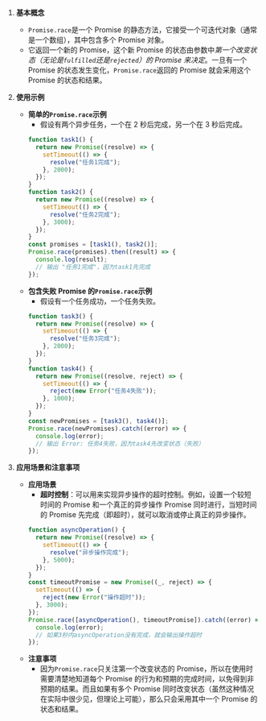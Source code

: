 1. **基本概念**

   - `Promise.race`是一个 Promise 的静态方法，它接受一个可迭代对象（通常是一个数组），其中包含多个 Promise 对象。
   - 它返回一个新的 Promise，这个新 Promise 的状态由参数中*第一个改变状态（无论是`fulfilled`还是`rejected`）的 Promise 来决定*。一旦有一个 Promise 的状态发生变化，`Promise.race`返回的 Promise 就会采用这个 Promise 的状态和结果。

2. **使用示例**

   - **简单的`Promise.race`示例**
     - 假设有两个异步任务，一个在 2 秒后完成，另一个在 3 秒后完成。
     ```javascript
     function task1() {
       return new Promise((resolve) => {
         setTimeout(() => {
           resolve("任务1完成");
         }, 2000);
       });
     }
     function task2() {
       return new Promise((resolve) => {
         setTimeout(() => {
           resolve("任务2完成");
         }, 3000);
       });
     }
     const promises = [task1(), task2()];
     Promise.race(promises).then((result) => {
       console.log(result);
       // 输出 "任务1完成"，因为task1先完成
     });
     ```
   - **包含失败 Promise 的`Promise.race`示例**
     - 假设有一个任务成功，一个任务失败。
     ```javascript
     function task3() {
       return new Promise((resolve) => {
         setTimeout(() => {
           resolve("任务3完成");
         }, 2000);
       });
     }
     function task4() {
       return new Promise((resolve, reject) => {
         setTimeout(() => {
           reject(new Error("任务4失败"));
         }, 1000);
       });
     }
     const newPromises = [task3(), task4()];
     Promise.race(newPromises).catch((error) => {
       console.log(error);
       // 输出 Error: 任务4失败，因为task4先改变状态（失败）
     });
     ```

3. **应用场景和注意事项**
   - **应用场景**
     - **超时控制**：可以用来实现异步操作的超时控制。例如，设置一个较短时间的 Promise 和一个真正的异步操作 Promise 同时进行，当短时间的 Promise 先完成（即超时），就可以取消或停止真正的异步操作。
     ```javascript
     function asyncOperation() {
       return new Promise((resolve) => {
         setTimeout(() => {
           resolve("异步操作完成");
         }, 5000);
       });
     }
     const timeoutPromise = new Promise((_, reject) => {
       setTimeout(() => {
         reject(new Error("操作超时"));
       }, 3000);
     });
     Promise.race([asyncOperation(), timeoutPromise]).catch((error) => {
       console.log(error);
       // 如果3秒内asyncOperation没有完成，就会输出操作超时
     });
     ```
   - **注意事项**
     - 因为`Promise.race`只关注第一个改变状态的 Promise，所以在使用时需要清楚地知道每个 Promise 的行为和预期的完成时间，以免得到非预期的结果。而且如果有多个 Promise 同时改变状态（虽然这种情况在实际中很少见，但理论上可能），那么只会采用其中一个 Promise 的状态和结果。
